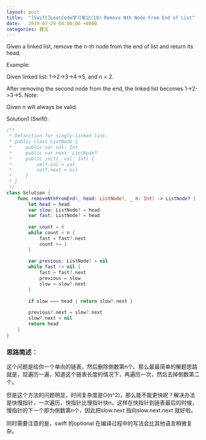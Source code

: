 ```yaml
---
layout: post
title:  "[Swift]LeetCode学习笔记(19) Remove Nth Node From End of List"
date:   2019-07-29 08:00:00 +0800
categories: 算法
---
```


Given a linked list, remove the n-th node from the end of list and return its head.

Example:

Given linked list: 1->2->3->4->5, and n = 2.

After removing the second node from the end, the linked list becomes 1->2->3->5.
Note:

Given n will always be valid.


Solution1 (Swift):

```swift
/**
 * Definition for singly-linked list.
 * public class ListNode {
 *     public var val: Int
 *     public var next: ListNode?
 *     public init(_ val: Int) {
 *         self.val = val
 *         self.next = nil
 *     }
 * }
 */
class Solution {
    func removeNthFromEnd(_ head: ListNode?, _ n: Int) -> ListNode? {
        let head = head
        var slow: ListNode? = head
        var fast: ListNode? = head
        
        var count = 0
        while count < n {
            fast = fast?.next
            count += 1
        }
        
        var previous: ListNode? = nil
        while fast != nil {
            fast = fast?.next
            previous = slow
            slow = slow?.next
        }
        
        if slow === head { return slow?.next }
        
        previous?.next = slow?.next
        slow?.next = nil
        return head
    }
}
```

### 思路简述：

这个问题是给你一个单向的链表，然后删除倒数第n个。那么最最简单的解题思路就是，现遍历一遍，知道这个链表长度的情况下，再遍历一次，然后去掉倒数第二个。

但是这个方法的问题明显，时间复杂度是O(n^2)，那么能不能更快呢？解决办法是快慢指针，一次遍历，快指针比慢指针快n，这样在快指针到链表最后的时候，慢指针的下一个即为倒数第n个，因此把slow.next 指向slow.next.next 就好啦。

同时需要注意的是，swift 的optional 在编译过程中的写法会比其他语言稍微复杂。
